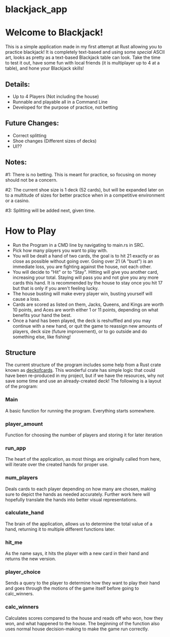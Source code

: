 # blackjack_app

# Welcome to Blackjack!
This is a simple application made in my first attempt at Rust allowing you to practice blackjack! It is completely text-based and using some *special* ASCII art,
looks as pretty as a text-based Blackjack table can look.
Take the time to test it out, have some fun with local friends (it is multiplayer up to 4 at a table), and hone your Blackjack skills!

## Details:
* Up to 4 Players (Not including the house)
* Runnable and playable all in a Command Line
* Developed for the purpose of practice, not betting

## Future Changes:
* Correct splitting
* Shoe changes (Different sizes of decks)
* UI??


## Notes:
#1: There is no betting. This is meant for practice, so focusing on money should not be a concern.

#2: The current shoe size is 1 deck (52 cards), but will be expanded later on to a multitude of sizes for better practice when in a competitive environment or a casino.

#3: Splitting will be added next, given time.


# How to Play
- Run the Program in a CMD line by navigating to main.rs in SRC.
- Pick how many players you want to play with.
- You will be dealt a hand of two cards, the goal is to hit 21 exactly or as close as possible without going over. Going over 21 (A "bust") is an immediate loss, you are fighting against the house, not each other.
- You will decide to "Hit" or to "Stay". Hitting will give you another card, increasing your total. Staying will pass you and not give you any more cards this hand. It is recommended by the house to stay once you hit 17 but that is only if you aren't feeling lucky.
- The house busting will make every player win, busting yourself will cause a loss.
- Cards are scored as listed on them, Jacks, Queens, and Kings are worth 10 points, and Aces are worth either 1 or 11 points, depending on what benefits your hand the best.
- Once a hand has been played, the deck is reshuffled and you may continue with a new hand, or quit the game to reassign new amounts of players, deck size (future improvement), or to go outside and do something else, like fishing!

## Structure
The current structure of the program includes some help from a Rust crate known as [deckofcards](https://docs.rs/deckofcards/latest/deckofcards/).
This wonderful crate has simple logic that could have been re-produced in my project, but if we have the resources, why not save some time and use an already-created deck!
The following is a layout of the program:

### Main
A basic function for running the program. Everything starts somewhere.

### player_amount
Function for choosing the number of players and storing it for later iteration

### run_app
The heart of the application, as most things are originally called from here, will iterate over the created hands for proper use.

### num_players
Deals cards to each player depending on how many are chosen, making sure to depict the hands as needed accurately. Further work here will hopefully translate the hands into better visual representations.

### calculate_hand
The brain of the application, allows us to determine the total value of a hand, returning it to multiple different functions later.

### hit_me
As the name says, it hits the player with a new card in their hand and returns the new version.

### player_choice
Sends a query to the player to determine how they want to play their hand and goes through the motions of the game itself before going to calc_winners.

### calc_winners
Calculates scores compared to the house and reads off who won, how they won, and what happened to the house. The beginning of the function also uses normal house decision-making to make the game run correctly.

